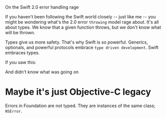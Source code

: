 
On the Swift 2.0 error handling rage

If you haven't been following the Swift world closely -- just like me -- you might be wondering what's the 2.0 error `throwing` model rage about. It's all about types. We know that a given function throws, but we don't know what will be thrown.


Types give us more safety. That's why Swift is so powerful. Generics, optionals, and powerful protocols embrace `type driven development`. Swift embraces types.

If you saw this:



And didn't know what was going on




# Maybe it's just Objective-C legacy

Errors in Foundation are not typed. They are instances of the same class; `NSError`. 